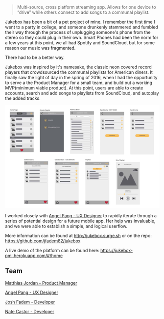 > Multi-source, cross platform streaming app. Allows for one device to “drive” while others connect to add songs to a communal playlist.

Jukebox has been a bit of a pet project of mine. I remember the first time I went to a party in college, and someone drunkenly stammered and fumbled their way through the process of unplugging someone's phone from the stereo so they could plug in their own. Smart Phones had been the norm for a few years at this point, we all had Spotify and SoundCloud, but for some reason our music was fragmented.

There had to be a better way.

Jukebox was inspired by it's namesake, the classic neon covered record players that crowdsourced the communal playlists for American diners. It finally saw the light of day in the spring of 2016, when I had the opportunity to serve a the Product Manager for a small team, and build out a working MVP(minimum viable product). At this point, users are able to create accounts, search and add songs to playlists from SoundCloud, and autoplay the added tracks.


![Jukebox](../media/jukebox.jpg)

I worked closely with [Angel Pang - UX Designer](https://angelpangux.com) to rapidly iterate through a series of potential design for a future mobile app. Her help was invaluable, and we were able to establish a simple, and logical userflow.   

More information can be found at http://jukebox.surge.sh or on the repo: https://github.com/jfadem82/jukebox

A live demo of the platform can be found here: https://jukebox-pmi.herokuapp.com/#/home


## Team

[Matthias Jordan - Product Manager](http://iammatthias.com)

[Angel Pang - UX Designer](https://angelpangux.com)

[Josh Fadem - Developer](http://joshfadem.la)

[Nate Castor - Developer](https://github.com/nathan-castor)
